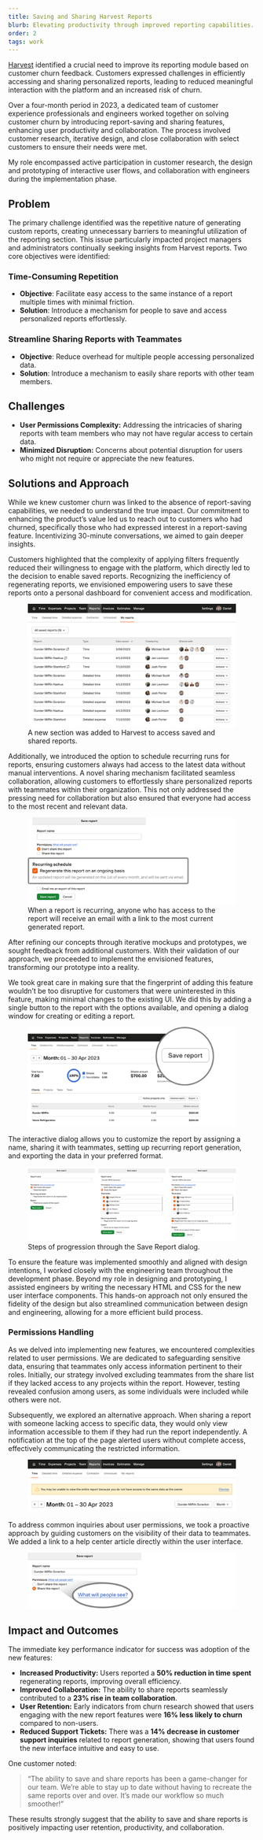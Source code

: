 ```yaml
---
title: Saving and Sharing Harvest Reports
blurb: Elevating productivity through improved reporting capabilities.
order: 2
tags: work
---
```


[Harvest](https://getharvest.com) identified a crucial need to improve its reporting module based on customer churn feedback. Customers expressed challenges in efficiently accessing and sharing personalized reports, leading to reduced meaningful interaction with the platform and an increased risk of churn.

Over a four-month period in 2023, a dedicated team of customer experience professionals and engineers worked together on solving customer churn by introducing report-saving and sharing features, enhancing user productivity and collaboration. The process involved customer research, iterative design, and close collaboration with select customers to ensure their needs were met.

My role encompassed active participation in customer research, the design and prototyping of interactive user flows, and collaboration with engineers during the implementation phase.

## Problem

The primary challenge identified was the repetitive nature of generating custom reports, creating unnecessary barriers to meaningful utilization of the reporting section. This issue particularly impacted project managers and administrators continually seeking insights from Harvest reports. Two core objectives were identified:

### Time-Consuming Repetition

- **Objective**: Facilitate easy access to the same instance of a report multiple times with minimal friction.
- **Solution**: Introduce a mechanism for people to save and access personalized reports effortlessly.

### Streamline Sharing Reports with Teammates
- **Objective**: Reduce overhead for multiple people accessing personalized data.
- **Solution**: Introduce a mechanism to easily share reports with other team members.

## Challenges

- **User Permissions Complexity:** Addressing the intricacies of sharing reports with team members who may not have regular access to certain data.
- **Minimized Disruption:** Concerns about potential disruption for users who might not require or appreciate the new features.

## Solutions and Approach

While we knew customer churn was linked to the absence of report-saving capabilities, we needed to understand the true impact. Our commitment to enhancing the product’s value led us to reach out to customers who had churned, specifically those who had expressed interest in a report-saving feature. Incentivizing 30-minute conversations, we aimed to gain deeper insights.

Customers highlighted that the complexity of applying filters frequently reduced their willingness to engage with the platform, which directly led to the decision to enable saved reports. Recognizing the inefficiency of regenerating reports, we envisioned empowering users to save these reports onto a personal dashboard for convenient access and modification.

<figure>
  <img src="/img/work/sr-my-reports.png" class="shadow" alt="A new section for accessing saved and shared reports" loading="lazy">
  <figcaption>A new section was added to Harvest to access saved and shared reports.</figcaption>
</figure>

Additionally, we introduced the option to schedule recurring runs for reports, ensuring customers always had access to the latest data without manual interventions. A novel sharing mechanism facilitated seamless collaboration, allowing customers to effortlessly share personalized reports with teammates within their organization. This not only addressed the pressing need for collaboration but also ensured that everyone had access to the most recent and relevant data.

<figure>
  <img src="/img/work/sr-dialog-recurring.png" class="shadow" alt="A close up of setting a recurring report" loading="lazy">
  <figcaption>When a report is recurring, anyone who has access to the report will receive an email with a link to the most current generated report.</figcaption>
</figure>

After refining our concepts through iterative mockups and prototypes, we sought feedback from additional customers. With their validation of our approach, we proceeded to implement the envisioned features, transforming our prototype into a reality.

We took great care in making sure that the fingerprint of adding this feature wouldn’t be too disruptive for customers that were uninterested in this feature, making minimal changes to the existing UI. We did this by adding a single button to the report with the options available, and opening a dialog window for creating or editing a report.

<figure>
  <img src="/img/work/sr-save-report.png" class="shadow" alt="A new save report button" loading="lazy">
</figure>

The interactive dialog allows you to customize the report by assigning a name, sharing it with teammates, setting up recurring report generation, and exporting the data in your preferred format.

<figure>
  <img src="/img/work/sr-dialog.png" class="shadow" alt="The save report dialog" loading="lazy">
  <figcaption>Steps of progression through the Save Report dialog.</figcaption>
</figure>

To ensure the feature was implemented smoothly and aligned with design intentions, I worked closely with the engineering team throughout the development phase. Beyond my role in designing and prototyping, I assisted engineers by writing the necessary HTML and CSS for the new user interface components. This hands-on approach not only ensured the fidelity of the design but also streamlined communication between design and engineering, allowing for a more efficient build process.

### Permissions Handling

As we delved into implementing new features, we encountered complexities related to user permissions. We are dedicated to safeguarding sensitive data, ensuring that teammates only access information pertinent to their roles. Initially, our strategy involved excluding teammates from the share list if they lacked access to any projects within the report. However, testing revealed confusion among users, as some individuals were included while others were not.

Subsequently, we explored an alternative approach. When sharing a report with someone lacking access to specific data, they would only view information accessible to them if they had run the report independently. A notification at the top of the page alerted users without complete access, effectively communicating the restricted information.

<figure>
  <img src="/img/work/sr-time-report.png" class="shadow" alt="An alert showing someone they do not have full access to the report" loading="lazy">
</figure>

To address common inquiries about user permissions, we took a proactive approach by guiding customers on the visibility of their data to teammates. We added a link to a help center article directly within the user interface.

<figure>
  <img src="/img/work/sr-help.png" class="shadow" alt="Guiding users to the Harvest Help Center" loading="lazy">
</figure>

## Impact and Outcomes

The immediate key performance indicator for success was adoption of the new features:

- **Increased Productivity:** Users reported a **50% reduction in time spent** regenerating reports, improving overall efficiency.
- **Improved Collaboration:** The ability to share reports seamlessly contributed to a **23% rise in team collaboration**.
- **User Retention:** Early indicators from churn research showed that users engaging with the new report features were **16% less likely to churn** compared to non-users.
- **Reduced Support Tickets:** There was a **14% decrease in customer support inquiries** related to report generation, showing that users found the new interface intuitive and easy to use.

One customer noted:

> “The ability to save and share reports has been a game-changer for our team. We’re able to stay up to date without having to recreate the same reports over and over. It’s made our workflow so much smoother!”

These results strongly suggest that the ability to save and share reports is positively impacting user retention, productivity, and collaboration.
